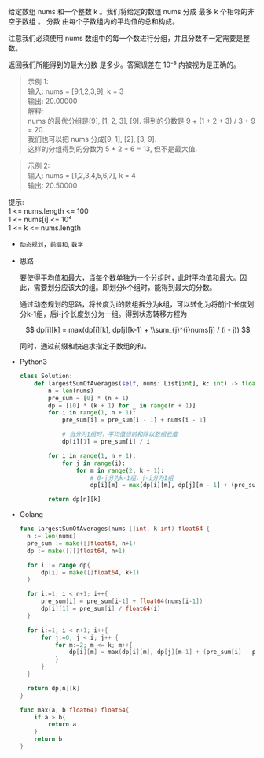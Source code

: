 给定数组 nums 和一个整数 k 。我们将给定的数组 nums 分成 最多 k 个相邻的非空子数组 。 分数 由每个子数组内的平均值的总和构成。 

注意我们必须使用 nums 数组中的每一个数进行分组，并且分数不一定需要是整数。 

返回我们所能得到的最大分数 是多少。答案误差在 10⁻⁶ 内被视为是正确的。 
         

> 示例 1:       
> 输入: nums = [9,1,2,3,9], k = 3          
> 输出: 20.00000     
> 解释:           
> nums 的最优分组是[9], [1, 2, 3], [9]. 得到的分数是 9 + (1 + 2 + 3) / 3 + 9 = 20.           
> 我们也可以把 nums 分成[9, 1], [2], [3, 9].         
> 这样的分组得到的分数为 5 + 2 + 6 = 13, 但不是最大值.          


> 示例 2:       
> 输入: nums = [1,2,3,4,5,6,7], k = 4         
> 输出: 20.50000      

提示:         
  1 <= nums.length <= 100       
  1 <= nums[i] <= 10⁴       
  1 <= k <= nums.length      



+ `动态规划`，`前缀和`, `数学`

+ 思路

  要使得平均值和最大，当每个数单独为一个分组时，此时平均值和最大。因此，需要划分应该大的组。即划分k个组时，能得到最大的分数。    
  
  通过动态规划的思路，将长度为i的数组拆分为k组，可以转化为将前j个长度划分k-1组，后i-j个长度划分为一组。得到状态转移方程为 
  
  $$
    dp[i][k] = max(dp[i][k], dp[j][k-1] + \\sum_{j}^{i}nums[j] / (i - j))
  $$    
  
  同时，通过前缀和快速求指定子数组的和。
  
+ Python3

  ```python
  class Solution:
      def largestSumOfAverages(self, nums: List[int], k: int) -> float:
          n = len(nums)
          pre_sum = [0] * (n + 1)
          dp = [[0] * (k + 1) for _ in range(n + 1)]
          for i in range(1, n + 1):
              pre_sum[i] = pre_sum[i - 1] + nums[i - 1]
  
              # 当分为1组时，平均值当前和除以数组长度
              dp[i][1] = pre_sum[i] / i
  
          for i in range(1, n + 1):
              for j in range(i):
                  for m in range(2, k + 1):
                      # 0-j分为k-1组，j-i分为1组
                      dp[i][m] = max(dp[i][m], dp[j][m - 1] + (pre_sum[i] - pre_sum[j]) / (i - j))
  
          return dp[n][k]
  ```

+ Golang

  ```go
  func largestSumOfAverages(nums []int, k int) float64 {
    n := len(nums)
    pre_sum := make([]float64, n+1)
    dp := make([][]float64, n+1)

    for i := range dp{
        dp[i] = make([]float64, k+1)
    }

    for i:=1; i < n+1; i++{
        pre_sum[i] = pre_sum[i-1] + float64(nums[i-1])
        dp[i][1] = pre_sum[i] / float64(i)
    }

    for i:=1; i < n+1; i++{
        for j:=0; j < i; j++ {
            for m:=2; m <= k; m++{
                dp[i][m] = max(dp[i][m], dp[j][m-1] + (pre_sum[i] - pre_sum[j]) / float64(i-j))
            }
        }
    }

    return dp[n][k]
  }

  func max(a, b float64) float64{
      if a > b{
          return a
      }
      return b
  }
  ```





